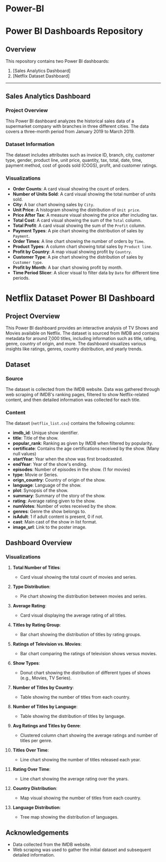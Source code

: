 # Power-BI
# Power BI Dashboards Repository

## Overview

This repository contains two Power BI dashboards:

1. [Sales Analytics Dashboard]
2. [Netflix Dataset Dashboard]

---

## Sales Analytics Dashboard

### Project Overview

This Power BI dashboard analyzes the historical sales data of a supermarket company with branches in three different cities. The data covers a three-month period from January 2019 to March 2019.

### Dataset Information

The dataset includes attributes such as invoice ID, branch, city, customer type, gender, product line, unit price, quantity, tax, total, date, time, payment method, cost of goods sold (COGS), profit, and customer ratings.

### Visualizations

- **Order Counts**: A card visual showing the count of orders.
- **Number of Units Sold**: A card visual showing the total number of units sold.
- **City**: A bar chart showing sales by `City`.
- **Unit Price**: A histogram showing the distribution of `Unit price`.
- **Price After Tax**: A measure visual showing the price after including tax.
- **Total Cost**: A card visual showing the sum of the `Total` column.
- **Total Profit**: A card visual showing the sum of the `Profit` column.
- **Payment Types**: A pie chart showing the distribution of sales by `Payment`.
- **Order Times**: A line chart showing the number of orders by `Time`.
- **Product Types**: A column chart showing total sales by `Product line`.
- **Profit by Country**: A map visual showing profit by `Country`.
- **Customer Type**: A pie chart showing the distribution of sales by `Customer type`.
- **Profit by Month**: A bar chart showing profit by month.
- **Time Period Slicer**: A slicer visual to filter data by `Date` for different time periods.

# Netflix Dataset Power BI Dashboard

## Project Overview

This Power BI dashboard provides an interactive analysis of TV Shows and Movies available on Netflix. The dataset is sourced from IMDB and contains metadata for around 7,000 titles, including information such as title, rating, genre, country of origin, and more. The dashboard visualizes various insights like ratings, genres, country distribution, and yearly trends.

## Dataset

### Source

The dataset is collected from the IMDB website. Data was gathered through web scraping of IMDB's ranking pages, filtered to show Netflix-related content, and then detailed information was collected for each title.

### Content

The dataset (`netflix_list.csv`) contains the following columns:

- **imdb_id**: Unique show identifier.
- **title**: Title of the show.
- **popular_rank**: Ranking as given by IMDB when filtered by popularity.
- **certificate**: Contains the age certifications received by the show. (Many null values)
- **startYear**: Year when the show was first broadcasted.
- **endYear**: Year of the show's ending.
- **episodes**: Number of episodes in the show. (1 for movies)
- **type**: Movie or Series.
- **orign_country**: Country of origin of the show.
- **language**: Language of the show.
- **plot**: Synopsis of the show.
- **summary**: Summary of the story of the show.
- **rating**: Average rating given to the show.
- **numVotes**: Number of votes received by the show.
- **genres**: Genre the show belongs to.
- **isAdult**: 1 if adult content is present, 0 if not.
- **cast**: Main cast of the show in list format.
- **image_url**: Link to the poster image.

## Dashboard Overview

### Visualizations

1. **Total Number of Titles**:
   - Card visual showing the total count of movies and series.

2. **Type Distribution**:
   - Pie chart showing the distribution between movies and series.

3. **Average Rating**:
   - Card visual displaying the average rating of all titles.

4. **Titles by Rating Group**:
   - Bar chart showing the distribution of titles by rating groups.

5. **Ratings of Television vs. Movies**:
   - Bar chart comparing the ratings of television shows versus movies.

6. **Show Types**:
   - Donut chart showing the distribution of different types of shows (e.g., Movies, TV Series).

7. **Number of Titles by Country**:
   - Table showing the number of titles from each country.

8. **Number of Titles by Language**:
   - Table showing the distribution of titles by language.

9. **Avg Ratings and Titles by Genre**:
   - Clustered column chart showing the average ratings and number of titles per genre.

10. **Titles Over Time**:
    - Line chart showing the number of titles released each year.

11. **Rating Over Time**:
    - Line chart showing the average rating over the years.

12. **Country Distribution**:
    - Map visual showing the number of titles from each country.

13. **Language Distribution**:
    - Tree map showing the distribution of languages.


## Acknowledgements

- Data collected from the IMDB website.
- Web scraping was used to gather the initial dataset and subsequent detailed information.


